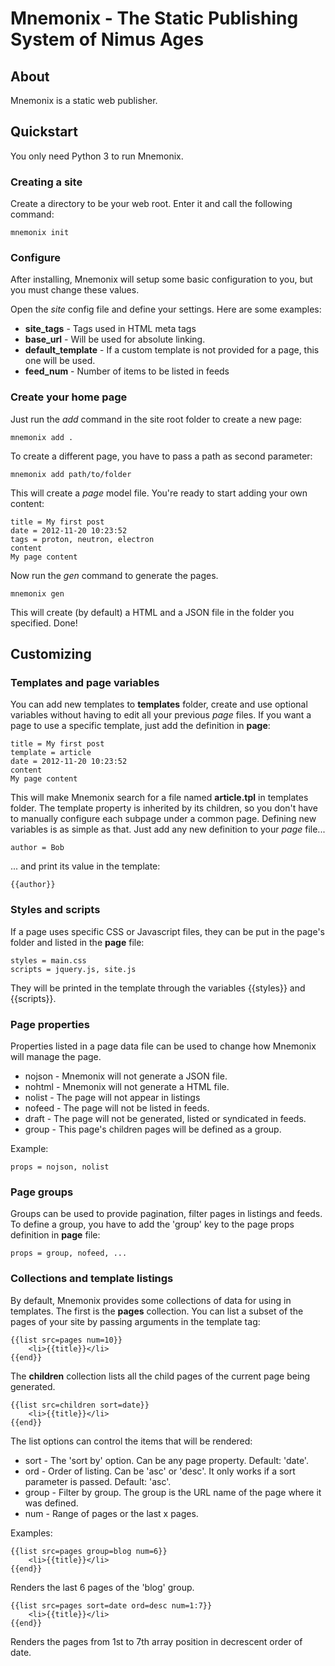 # Mnemonix - The Static Publishing System of Nimus Ages

## About
Mnemonix is a static web publisher.

## Quickstart
You only need Python 3 to run Mnemonix.

### Creating a site
Create a directory to be your web root. Enter it and call the following command:
    
	mnemonix init

### Configure
After installing, Mnemonix will setup some basic configuration to you, but you must change these values.

Open the *site* config file and define your settings. Here are some examples:
* **site_tags** - Tags used in HTML meta tags
* **base_url** - Will be used for absolute linking.
* **default_template** - If a custom template is not provided for a page, this one will be used.
* **feed_num** - Number of items to be listed in feeds

### Create your home page
Just run the *add* command in the site root folder to create a new page:

    mnemonix add .
    
To create a different page, you have to pass a path as second parameter:

    mnemonix add path/to/folder

This will create a *page* model file. You're ready to start adding your own content:

    title = My first post
    date = 2012-11-20 10:23:52
    tags = proton, neutron, electron
    content
    My page content

Now run the *gen* command to generate the pages.
    
    mnemonix gen

This will create (by default) a HTML and a JSON file in the folder you specified. Done!

## Customizing
### Templates and page variables
You can add new templates to **templates** folder, create and use optional variables without having to edit all your previous *page* files. If you want a page to use a specific template, just add the definition in **page**:

    title = My first post
    template = article
    date = 2012-11-20 10:23:52
    content
    My page content

This will make Mnemonix search for a file named **article.tpl** in templates folder. The template property is inherited by its children, so you don't have to manually configure each subpage under a common page.
Defining new variables is as simple as that. Just add any new definition to your *page* file...

    author = Bob

... and print its value in the template:

    {{author}}

### Styles and scripts
If a page uses specific CSS or Javascript files, they can be put in the page's folder and listed in the **page** file:

	styles = main.css
	scripts = jquery.js, site.js

They will be printed in the template through the variables {{styles}} and {{scripts}}.

### Page properties
Properties listed in a page data file can be used to change how Mnemonix will manage the page.

* nojson - Mnemonix will not generate a JSON file.
* nohtml - Mnemonix will not generate a HTML file.
* nolist - The page will not appear in listings
* nofeed - The page will not be listed in feeds.
* draft - The page will not be generated, listed or syndicated in feeds.
* group - This page's children pages will be defined as a group.

Example:

	props = nojson, nolist

### Page groups
Groups can be used to provide pagination, filter pages in listings and feeds. To define a group, you have to add the 'group' key to the page props definition in **page** file:

	props = group, nofeed, ...

### Collections and template listings
By default, Mnemonix provides some collections of data for using in templates. The first is the **pages** collection. You can list a subset of the pages of your site by passing arguments in the template tag:

	{{list src=pages num=10}}
        <li>{{title}}</li>
    {{end}}

The **children** collection lists all the child pages of the current page being generated.

	{{list src=children sort=date}}
        <li>{{title}}</li>
    {{end}}

The list options can control the items that will be rendered:

* sort - The 'sort by' option. Can be any page property. Default: 'date'.
* ord - Order of listing. Can be 'asc' or 'desc'. It only works if a sort parameter is passed. Default: 'asc'.
* group - Filter by group. The group is the URL name of the page where it was defined.
* num - Range of pages or the last x pages.

Examples:

    {{list src=pages group=blog num=6}}
		<li>{{title}}</li>
	{{end}}

Renders the last 6 pages of the 'blog' group.

	{{list src=pages sort=date ord=desc num=1:7}}
		<li>{{title}}</li>
	{{end}}

Renders the pages from 1st to 7th array position in decrescent order of date.
